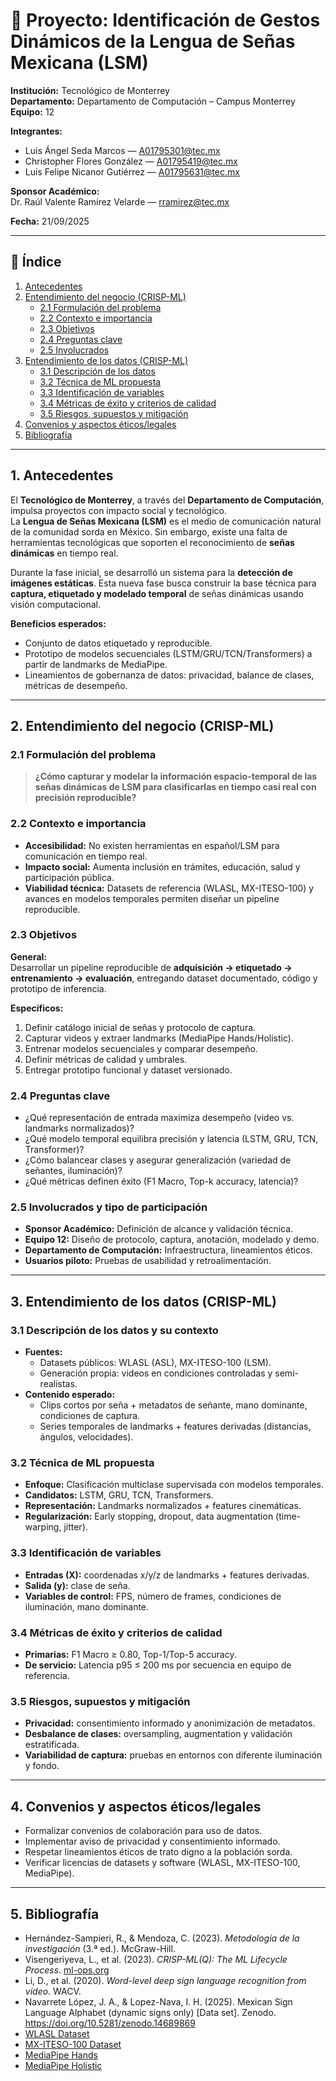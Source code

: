 # 📌 Proyecto: Identificación de Gestos Dinámicos de la Lengua de Señas Mexicana (LSM)

**Institución:** Tecnológico de Monterrey  
**Departamento:** Departamento de Computación – Campus Monterrey  
**Equipo:** 12  

**Integrantes:**  
- Luis Ángel Seda Marcos — [A01795301@tec.mx](mailto:A01795301@tec.mx)  
- Christopher Flores González — [A01795419@tec.mx](mailto:A01795419@tec.mx)  
- Luis Felipe Nicanor Gutiérrez — [A01795631@tec.mx](mailto:A01795631@tec.mx)  

**Sponsor Académico:**  
Dr. Raúl Valente Ramírez Velarde — [rramirez@tec.mx](mailto:rramirez@tec.mx)

**Fecha:** 21/09/2025  

---

## 📖 Índice
1. [Antecedentes](#antecedentes)  
2. [Entendimiento del negocio (CRISP-ML)](#entendimiento-del-negocio-crisp-ml)  
   - [2.1 Formulación del problema](#21-formulación-del-problema)  
   - [2.2 Contexto e importancia](#22-contexto-e-importancia)  
   - [2.3 Objetivos](#23-objetivos)  
   - [2.4 Preguntas clave](#24-preguntas-clave)  
   - [2.5 Involucrados](#25-involucrados-y-tipo-de-participación)  
3. [Entendimiento de los datos (CRISP-ML)](#entendimiento-de-los-datos-crisp-ml)  
   - [3.1 Descripción de los datos](#31-descripción-de-los-datos-y-su-contexto)  
   - [3.2 Técnica de ML propuesta](#32-técnica-de-ml-propuesta)  
   - [3.3 Identificación de variables](#33-identificación-de-variables)  
   - [3.4 Métricas de éxito y criterios de calidad](#34-métricas-de-éxito-y-criterios-de-calidad)  
   - [3.5 Riesgos, supuestos y mitigación](#35-riesgos-supuestos-y-mitigación)  
4. [Convenios y aspectos éticos/legales](#convenios-y-aspectos-éticoslegales)  
5. [Bibliografía](#bibliografía)

---

## 1. Antecedentes

El **Tecnológico de Monterrey**, a través del **Departamento de Computación**, impulsa proyectos con impacto social y tecnológico.  
La **Lengua de Señas Mexicana (LSM)** es el medio de comunicación natural de la comunidad sorda en México. Sin embargo, existe una falta de herramientas tecnológicas que soporten el reconocimiento de **señas dinámicas** en tiempo real.

Durante la fase inicial, se desarrolló un sistema para la **detección de imágenes estáticas**. Esta nueva fase busca construir la base técnica para **captura, etiquetado y modelado temporal** de señas dinámicas usando visión computacional.

**Beneficios esperados:**
- Conjunto de datos etiquetado y reproducible.
- Prototipo de modelos secuenciales (LSTM/GRU/TCN/Transformers) a partir de landmarks de MediaPipe.
- Lineamientos de gobernanza de datos: privacidad, balance de clases, métricas de desempeño.

---

## 2. Entendimiento del negocio (CRISP-ML)

### 2.1 Formulación del problema
> **¿Cómo capturar y modelar la información espacio-temporal de las señas dinámicas de LSM para clasificarlas en tiempo casi real con precisión reproducible?**

### 2.2 Contexto e importancia
- **Accesibilidad:** No existen herramientas en español/LSM para comunicación en tiempo real.  
- **Impacto social:** Aumenta inclusión en trámites, educación, salud y participación pública.  
- **Viabilidad técnica:** Datasets de referencia (WLASL, MX-ITESO-100) y avances en modelos temporales permiten diseñar un pipeline reproducible.

### 2.3 Objetivos
**General:**  
Desarrollar un pipeline reproducible de **adquisición → etiquetado → entrenamiento → evaluación**, entregando dataset documentado, código y prototipo de inferencia.

**Específicos:**
1. Definir catálogo inicial de señas y protocolo de captura.
2. Capturar videos y extraer landmarks (MediaPipe Hands/Holistic).
3. Entrenar modelos secuenciales y comparar desempeño.
4. Definir métricas de calidad y umbrales.
5. Entregar prototipo funcional y dataset versionado.

### 2.4 Preguntas clave
- ¿Qué representación de entrada maximiza desempeño (video vs. landmarks normalizados)?  
- ¿Qué modelo temporal equilibra precisión y latencia (LSTM, GRU, TCN, Transformer)?  
- ¿Cómo balancear clases y asegurar generalización (variedad de señantes, iluminación)?  
- ¿Qué métricas definen éxito (F1 Macro, Top-k accuracy, latencia)?  

### 2.5 Involucrados y tipo de participación
- **Sponsor Académico:** Definición de alcance y validación técnica.
- **Equipo 12:** Diseño de protocolo, captura, anotación, modelado y demo.
- **Departamento de Computación:** Infraestructura, lineamientos éticos.
- **Usuarios piloto:** Pruebas de usabilidad y retroalimentación.

---

## 3. Entendimiento de los datos (CRISP-ML)

### 3.1 Descripción de los datos y su contexto
- **Fuentes:**  
  - Datasets públicos: WLASL (ASL), MX-ITESO-100 (LSM).  
  - Generación propia: videos en condiciones controladas y semi-realistas.  
- **Contenido esperado:**  
  - Clips cortos por seña + metadatos de señante, mano dominante, condiciones de captura.  
  - Series temporales de landmarks + features derivadas (distancias, ángulos, velocidades).  

### 3.2 Técnica de ML propuesta
- **Enfoque:** Clasificación multiclase supervisada con modelos temporales.
- **Candidatos:** LSTM, GRU, TCN, Transformers.
- **Representación:** Landmarks normalizados + features cinemáticas.
- **Regularización:** Early stopping, dropout, data augmentation (time-warping, jitter).

### 3.3 Identificación de variables
- **Entradas (X):** coordenadas x/y/z de landmarks + features derivadas.
- **Salida (y):** clase de seña.
- **Variables de control:** FPS, número de frames, condiciones de iluminación, mano dominante.

### 3.4 Métricas de éxito y criterios de calidad
- **Primarias:** F1 Macro ≥ 0.80, Top-1/Top-5 accuracy.  
- **De servicio:** Latencia p95 ≤ 200 ms por secuencia en equipo de referencia.  

### 3.5 Riesgos, supuestos y mitigación
- **Privacidad:** consentimiento informado y anonimización de metadatos.  
- **Desbalance de clases:** oversampling, augmentation y validación estratificada.  
- **Variabilidad de captura:** pruebas en entornos con diferente iluminación y fondo.

---

## 4. Convenios y aspectos éticos/legales
- Formalizar convenios de colaboración para uso de datos.
- Implementar aviso de privacidad y consentimiento informado.
- Respetar lineamientos éticos de trato digno a la población sorda.
- Verificar licencias de datasets y software (WLASL, MX-ITESO-100, MediaPipe).

---

## 5. Bibliografía
- Hernández-Sampieri, R., & Mendoza, C. (2023). *Metodología de la investigación* (3.ª ed.). McGraw-Hill.  
- Visengeriyeva, L., et al. (2023). *CRISP-ML(Q): The ML Lifecycle Process*. [ml-ops.org](https://ml-ops.org/content/crisp-ml)  
- Li, D., et al. (2020). *Word-level deep sign language recognition from video*. WACV.
- Navarrete López, J. A., & Lopez-Nava, I. H. (2025). Mexican Sign Language Alphabet (dynamic signs only) [Data set]. Zenodo. https://doi.org/10.5281/zenodo.14689869 
- [WLASL Dataset](https://dxli94.github.io/WLASL/)  
- [MX-ITESO-100 Dataset](https://www.mdpi.com/2414-4088/7/8/83)  
- [MediaPipe Hands](https://ai.google.dev/edge/mediapipe/solutions/vision/hand_landmarker)  
- [MediaPipe Holistic](https://ai.google.dev/edge/mediapipe/solutions/vision/holistic_landmarker)


